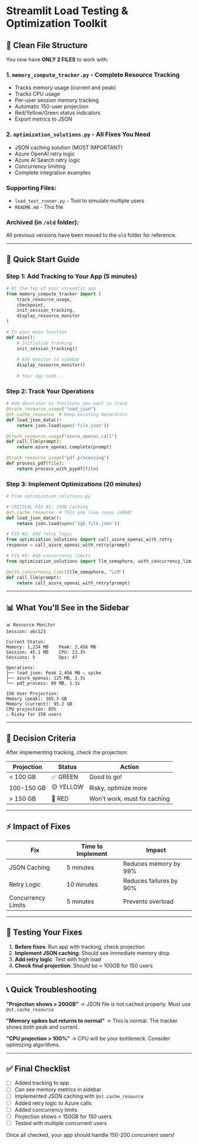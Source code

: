 # Streamlit Load Testing & Optimization Toolkit

## 📁 Clean File Structure

You now have **ONLY 2 FILES** to work with:

### 1. `memory_compute_tracker.py` - Complete Resource Tracking
- Tracks memory usage (current and peak)
- Tracks CPU usage  
- Per-user session memory tracking
- Automatic 150-user projection
- Red/Yellow/Green status indicators
- Export metrics to JSON

### 2. `optimization_solutions.py` - All Fixes You Need
- JSON caching solution (MOST IMPORTANT)
- Azure OpenAI retry logic
- Azure AI Search retry logic
- Concurrency limiting
- Complete integration examples

### Supporting Files:
- `load_test_runner.py` - Tool to simulate multiple users
- `README.md` - This file

### Archived (in `/old` folder):
All previous versions have been moved to the `old` folder for reference.

---

## 🚀 Quick Start Guide

### Step 1: Add Tracking to Your App (5 minutes)

```python
# At the top of your streamlit app
from memory_compute_tracker import (
    track_resource_usage,
    checkpoint,
    init_session_tracking,
    display_resource_monitor
)

# In your main function
def main():
    # Initialize tracking
    init_session_tracking()
    
    # Add monitor to sidebar
    display_resource_monitor()
    
    # Your app code...
```

### Step 2: Track Your Operations

```python
# Add decorator to functions you want to track
@track_resource_usage("load_json")
@st.cache_resource  # Keep existing decorators
def load_json_data():
    return json.load(open('file.json'))

@track_resource_usage("azure_openai_call")
def call_llm(prompt):
    return azure_openai.complete(prompt)

@track_resource_usage("pdf_processing")
def process_pdf(file):
    return process_with_pypdf(file)
```

### Step 3: Implement Optimizations (20 minutes)

```python
# From optimization_solutions.py

# CRITICAL FIX #1: JSON Caching
@st.cache_resource  # This one line saves 149GB!
def load_json_data():
    return json.load(open('1gb_file.json'))

# FIX #2: Add retry logic
from optimization_solutions import call_azure_openai_with_retry
response = call_azure_openai_with_retry(prompt)

# FIX #3: Add concurrency limits
from optimization_solutions import llm_semaphore, with_concurrency_limit

@with_concurrency_limit(llm_semaphore, "LLM")
def call_llm(prompt):
    return call_azure_openai_with_retry(prompt)
```

---

## 📊 What You'll See in the Sidebar

```
📊 Resource Monitor
Session: abc123

Current Status:
Memory: 1,234 MB    Peak: 2,456 MB
Session: 45.1 MB    CPU: 23.1%
Sessions: 5         Ops: 47

Operations:
├── load_json: Peak 2,456 MB ⚠️ spike
├── azure_openai: 125 MB, 2.3s
└── pdf_process: 89 MB, 1.1s

150 User Projection:
Memory (peak): 165.3 GB
Memory (current): 95.2 GB
CPU projection: 85%
⚠️ Risky for 150 users
```

---

## 🎯 Decision Criteria

After implementing tracking, check the projection:

| Projection | Status | Action |
|------------|--------|--------|
| < 100 GB | ✅ GREEN | Good to go! |
| 100-150 GB | 🟡 YELLOW | Risky, optimize more |
| > 150 GB | 🔴 RED | Won't work, must fix caching |

---

## ⚡ Impact of Fixes

| Fix | Time to Implement | Impact |
|-----|------------------|---------|
| JSON Caching | 5 minutes | Reduces memory by 99% |
| Retry Logic | 10 minutes | Reduces failures by 90% |
| Concurrency Limits | 5 minutes | Prevents overload |

---

## 🧪 Testing Your Fixes

1. **Before fixes**: Run app with tracking, check projection
2. **Implement JSON caching**: Should see immediate memory drop
3. **Add retry logic**: Test with high load
4. **Check final projection**: Should be < 100GB for 150 users

---

## 📞 Quick Troubleshooting

**"Projection shows > 200GB"**
→ JSON file is not cached properly. Must use `@st.cache_resource`

**"Memory spikes but returns to normal"**
→ This is normal. The tracker shows both peak and current.

**"CPU projection > 100%"**
→ CPU will be your bottleneck. Consider optimizing algorithms.

---

## ✅ Final Checklist

- [ ] Added tracking to app
- [ ] Can see memory metrics in sidebar
- [ ] Implemented JSON caching with `@st.cache_resource`
- [ ] Added retry logic to Azure calls
- [ ] Added concurrency limits
- [ ] Projection shows < 150GB for 150 users
- [ ] Tested with multiple concurrent users

Once all checked, your app should handle 150-200 concurrent users!